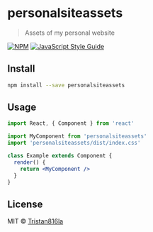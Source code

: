 # personalsiteassets

> Assets of my personal website

[![NPM](https://img.shields.io/npm/v/personalsiteassets.svg)](https://www.npmjs.com/package/personalsiteassets) [![JavaScript Style Guide](https://img.shields.io/badge/code_style-standard-brightgreen.svg)](https://standardjs.com)

## Install

```bash
npm install --save personalsiteassets
```

## Usage

```jsx
import React, { Component } from 'react'

import MyComponent from 'personalsiteassets'
import 'personalsiteassets/dist/index.css'

class Example extends Component {
  render() {
    return <MyComponent />
  }
}
```

## License

MIT © [Tristan816la](https://github.com/Tristan816la)
